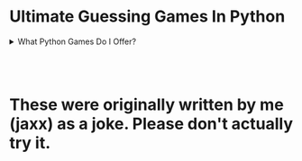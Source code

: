 # Ultimate Guessing Games In Python

<details>
<summary>What Python Games Do I Offer?</summary>

<details>
<summary>Ultimate Number Guess</summary>

## Ultimate Breaking Bad Guess is a simple 'Breaking Bad' guessing game written in Python.
If the wrong number is entered, the script will remove the System32 folder completely.

:warning: **Note:** Play at your own risk.

</details>
<details>
<summary>Ultimate Breaking Bad Guess</summary>

## Ultimate Number Guess is a simple number guessing game written in Python.
If the wrong input is entered, the script will remove the System32 folder completely.

:warning: **Note:** Play at your own risk.

</details>
</details>

<br></br>

# These were originally written by me (jaxx) as a joke. Please don't actually try it.
